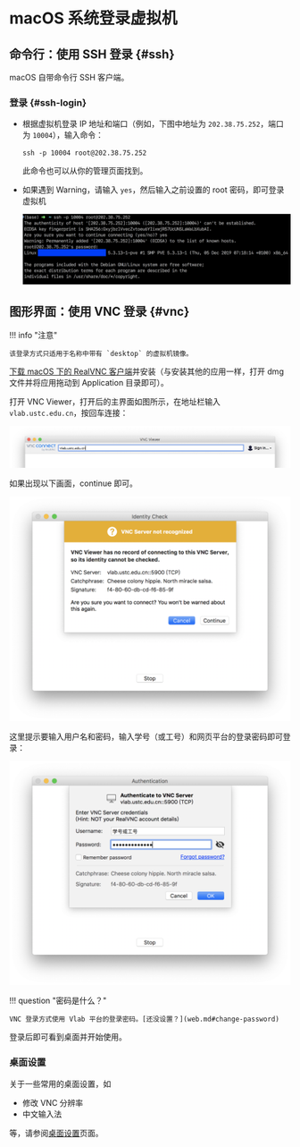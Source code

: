 # macOS 系统登录虚拟机

## 命令行：使用 SSH 登录 {#ssh}

macOS 自带命令行 SSH 客户端。

### 登录 {#ssh-login}

* 根据虚拟机登录 IP 地址和端口（例如，下图中地址为 `202.38.75.252`，端口为 `10004`），输入命令：

    ```shell
    ssh -p 10004 root@202.38.75.252
    ```

    此命令也可以从你的管理页面找到。

* 如果遇到 Warning，请输入 `yes`，然后输入之前设置的 root 密码，即可登录虚拟机

    ![](../images/ssh_2.png)

## 图形界面：使用 VNC 登录 {#vnc}

!!! info "注意"

    该登录方式只适用于名称中带有 `desktop` 的虚拟机镜像。

[下载 macOS 下的 RealVNC 客户端](https://www.realvnc.com/en/connect/download/viewer/macos/)并安装（与安装其他的应用一样，打开 dmg 文件并将应用拖动到 Application 目录即可）。

打开 VNC Viewer，打开后的主界面如图所示，在地址栏输入 `vlab.ustc.edu.cn`，按回车连接：

![RealVNC Main Screen](../images/realvnc-main-screen-macos.png)

如果出现以下画面，continue 即可。

![RealVNC Server not recognized](../images/realvnc-auth-warning-macos.png)

这里提示要输入用户名和密码，输入学号（或工号）和网页平台的登录密码即可登录：

![RealVNC Authentication Dialog](../images/realvnc-auth-screen-macos.png)

!!! question "密码是什么？"

    VNC 登录方式使用 Vlab 平台的登录密码。[还没设置？](web.md#change-password)

登录后即可看到桌面并开始使用。

### 桌面设置

关于一些常用的桌面设置，如

- 修改 VNC 分辨率
- 中文输入法

等，请参阅[桌面设置](desktop-settings.md)页面。

